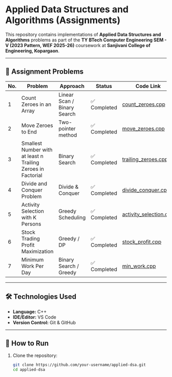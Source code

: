 # Applied Data Structures and Algorithms (Assignments)

This repository contains implementations of **Applied Data Structures and Algorithms** problems as part of the **TY BTech Computer Engineering SEM - V (2023 Pattern, WEF 2025-26)** coursework at **Sanjivani College of Engineering, Kopargaon**.  

---

## 📂 Assignment Problems

| No. | Problem | Approach | Status | Code Link |
|-----|---------|----------|--------|-----------|
| 1 | Count Zeroes in an Array | Linear Scan / Binary Search | ✅ Completed | [count_zeroes.cpp](./count_zeroes.cpp) |
| 2 | Move Zeroes to End | Two-pointer method | ✅ Completed | [move_zeroes.cpp](./move_zeroes.cpp) |
| 3 | Smallest Number with at least n Trailing Zeroes in Factorial | Binary Search | ✅ Completed | [trailing_zeroes.cpp](./trailing_zeroes.cpp) |
| 4 | Divide and Conquer Problem | Divide & Conquer | ✅ Completed | [divide_conquer.cpp](./divide_conquer.cpp) |
| 5 | Activity Selection with K Persons | Greedy Scheduling | ✅ Completed | [activity_selection.cpp](./activity_selection.cpp) |
| 6 | Stock Trading Profit Maximization | Greedy / DP |✅ Completed | [stock_profit.cpp](./stock_profit.cpp) |
| 7 | Minimum Work Per Day | Binary Search / Greedy | ✅ Completed | [min_work.cpp](./min_work.cpp) |


---

## 🛠️ Technologies Used
- **Language:** C++
- **IDE/Editor:** VS Code
- **Version Control:** Git & GitHub

---

## 🚀 How to Run
1. Clone the repository:
   ```bash
   git clone https://github.com/your-username/applied-dsa.git
   cd applied-dsa
